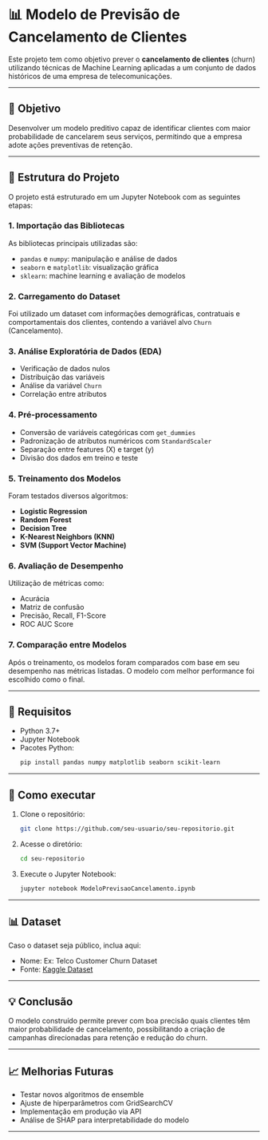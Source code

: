 # 📊 Modelo de Previsão de Cancelamento de Clientes

Este projeto tem como objetivo prever o **cancelamento de clientes** (churn) utilizando técnicas de Machine Learning aplicadas a um conjunto de dados históricos de uma empresa de telecomunicações.

---

## 🧠 Objetivo

Desenvolver um modelo preditivo capaz de identificar clientes com maior probabilidade de cancelarem seus serviços, permitindo que a empresa adote ações preventivas de retenção.

---

## 📁 Estrutura do Projeto

O projeto está estruturado em um Jupyter Notebook com as seguintes etapas:

### 1. **Importação das Bibliotecas**

As bibliotecas principais utilizadas são:

- `pandas` e `numpy`: manipulação e análise de dados
- `seaborn` e `matplotlib`: visualização gráfica
- `sklearn`: machine learning e avaliação de modelos

### 2. **Carregamento do Dataset**

Foi utilizado um dataset com informações demográficas, contratuais e comportamentais dos clientes, contendo a variável alvo `Churn` (Cancelamento).

### 3. **Análise Exploratória de Dados (EDA)**

- Verificação de dados nulos
- Distribuição das variáveis
- Análise da variável `Churn`
- Correlação entre atributos

### 4. **Pré-processamento**

- Conversão de variáveis categóricas com `get_dummies`
- Padronização de atributos numéricos com `StandardScaler`
- Separação entre features (X) e target (y)
- Divisão dos dados em treino e teste

### 5. **Treinamento dos Modelos**

Foram testados diversos algoritmos:

- **Logistic Regression**
- **Random Forest**
- **Decision Tree**
- **K-Nearest Neighbors (KNN)**
- **SVM (Support Vector Machine)**

### 6. **Avaliação de Desempenho**

Utilização de métricas como:

- Acurácia
- Matriz de confusão
- Precisão, Recall, F1-Score
- ROC AUC Score

### 7. **Comparação entre Modelos**

Após o treinamento, os modelos foram comparados com base em seu desempenho nas métricas listadas. O modelo com melhor performance foi escolhido como o final.

---

## 📌 Requisitos

- Python 3.7+
- Jupyter Notebook
- Pacotes Python:
  ```bash
  pip install pandas numpy matplotlib seaborn scikit-learn
  ```

---

## 🏁 Como executar

1. Clone o repositório:
   ```bash
   git clone https://github.com/seu-usuario/seu-repositorio.git
   ```

2. Acesse o diretório:
   ```bash
   cd seu-repositorio
   ```

3. Execute o Jupyter Notebook:
   ```bash
   jupyter notebook ModeloPrevisaoCancelamento.ipynb
   ```

---

## 📊 Dataset

Caso o dataset seja público, inclua aqui:

- Nome: Ex: Telco Customer Churn Dataset
- Fonte: [Kaggle Dataset](https://www.kaggle.com/blastchar/telco-customer-churn)

---

## 💡 Conclusão

O modelo construído permite prever com boa precisão quais clientes têm maior probabilidade de cancelamento, possibilitando a criação de campanhas direcionadas para retenção e redução do churn.

---

## 📈 Melhorias Futuras

- Testar novos algoritmos de ensemble
- Ajuste de hiperparâmetros com GridSearchCV
- Implementação em produção via API
- Análise de SHAP para interpretabilidade do modelo

---
